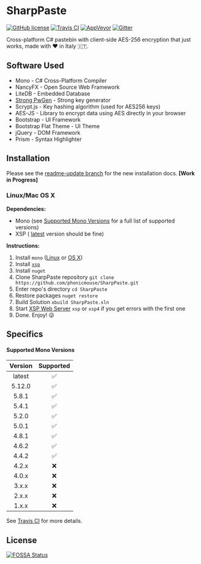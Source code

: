 # SharpPaste
[![GitHub license](https://img.shields.io/badge/license-MIT-blue.svg?style=flat-square)](https://raw.githubusercontent.com/phonicmouse/SharpPaste/master/LICENSE)
[![Travis CI](https://img.shields.io/travis/phonicmouse/SharpPaste.svg?style=flat-square&logo=travis)](https://travis-ci.org/phonicmouse/SharpPaste)
[![AppVeyor](https://img.shields.io/appveyor/ci/phonicmouse/sharppaste.svg?style=flat-square&logo=appveyor)](https://ci.appveyor.com/project/phonicmouse/sharppaste)
[![Gitter](https://img.shields.io/badge/chat_on-gitter-green.svg?style=flat-square&logo=gitter-white&colorB=ed1965)](https://gitter.im/SharpPasteZ)

Cross-platform C# pastebin with client-side AES-256 encryption that just works, made with :heart: in Italy :it:.

## Software Used
* Mono - C# Cross-Platform Compiler
* NancyFX - Open Source Web Framework
* LiteDB - Embedded Database
* [Strong PwGen](https://gist.github.com/jacobbuck/4247179) - Strong key generator
* Scrypt.js - Key hashing algorithm (used for AES256 keys)
* AES-JS - Library to encrypt data using AES directly in your browser
* Bootstrap - UI Framework
* Bootstrap Flat Theme - UI Theme
* jQuery - DOM Framework
* Prism - Syntax Highlighter

## Installation
Please see the [readme-update branch](https://github.com/phonicmouse/SharpPaste/blob/readme-update/README.md) for the new installation docs. __[Work in Progress]__

### Linux/Mac OS X
**Dependencies:**
* Mono (see [Supported Mono Versions](#supported-mono-versions) for a full list of supported versions)
* XSP ( [latest](https://github.com/mono/xsp) version should be fine)


**Instructions:**
1. Install ```mono``` ([Linux](http://www.mono-project.com/docs/getting-started/install/linux/) or [OS X](http://www.mono-project.com/docs/getting-started/install/mac/))
2. Install [```xsp```](https://github.com/mono/xsp/blob/master/INSTALL)
3. Install ```nuget```
4. Clone SharpPaste repository ```git clone https://github.com/phonicmouse/SharpPaste.git```
5. Enter repo's directory ```cd SharpPaste```
6. Restore packages ```nuget restore```
7. Build Solution ```xbuild SharpPaste.sln```
8. Start [XSP Web Server](http://www.mono-project.com/docs/web/aspnet/#aspnet-hosting-with-xsp) ```xsp``` or ```xsp4``` if you get errors with the first one
9. Done. Enjoy! :stuck_out_tongue_winking_eye:


## Specifics

#### Supported Mono Versions

| Version        | Supported          |
|:--------------:|:------------------:|
| latest         | :white_check_mark: |
| 5.12.0         | :white_check_mark: |
| 5.8.1          | :white_check_mark: |
| 5.4.1          | :white_check_mark: |
| 5.2.0          | :white_check_mark: |
| 5.0.1          | :white_check_mark: |
| 4.8.1          | :white_check_mark: |
| 4.6.2          | :white_check_mark: |
| 4.4.2          | :white_check_mark: |
| 4.2.x          | :x:                |
| 4.0.x          | :x:                |
| 3.x.x          | :x:                |
| 2.x.x          | :x:                |
| 1.x.x          | :x:                |

See [Travis CI](https://travis-ci.org/phonicmouse/SharpPaste) for more details.


## License
[![FOSSA Status](https://app.fossa.io/api/projects/git%2Bgithub.com%2Fphonicmouse%2FSharpPaste.svg?type=large)](https://app.fossa.io/projects/git%2Bgithub.com%2Fphonicmouse%2FSharpPaste?ref=badge_large)
